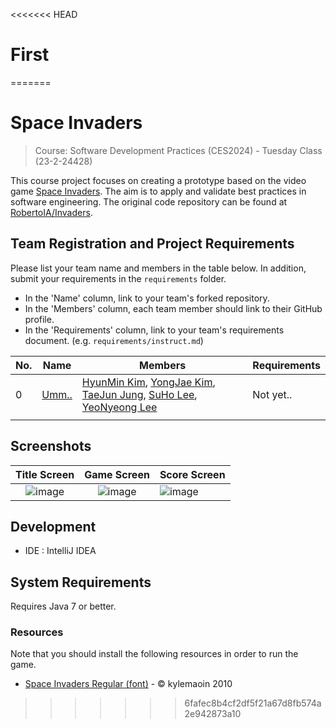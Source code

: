 <<<<<<< HEAD
# First
=======
# Space Invaders

> Course: Software Development Practices (CES2024) - Tuesday Class (23-2-24428)

This course project focuses on creating a prototype based on the video game [Space Invaders](https://en.wikipedia.org/wiki/Space_Invaders). The aim is to apply and validate best practices in software engineering. The original code repository can be found at [RobertoIA/Invaders](https://github.com/RobertoIA/Invaders).

## Team Registration and Project Requirements

Please list your team name and members in the table below. In addition, submit your requirements in the `requirements` folder.

- In the 'Name' column, link to your team's forked repository.
- In the 'Members' column, each team member should link to their GitHub profile.
- In the 'Requirements' column, link to your team's requirements document. (e.g. `requirements/instruct.md`)

| No. | Name                                | Members                                                                                                                                                                              | Requirements      |
|-----|-------------------------------------|--------------------------------------------------------------------------------------------------------------------------------------------------------------------------------------|-------------------|
| 0   | [Umm..](https://github.com/khmrang2/Invaders)| [HyunMin Kim](https://github.com/khmrang2), [YongJae Kim](https://github.com/Songforthesilent), [TaeJun Jung](https://github.com/jtaejune1159), [SuHo Lee](https://github.com/suhoco), [YeoNyeong Lee](https://github.com/LeeYeoNyeong) | Not yet.. |
|     |                                     |                                                                                                                                                                                      |                   |


## Screenshots

Title Screen               |  Game Screen              | Score Screen
:-------------------------:|:-------------------------:|:---------
![image](https://user-images.githubusercontent.com/69495129/136980139-7ad6adab-3f11-4711-b0a6-341080aa3361.png)   |  ![image](https://user-images.githubusercontent.com/69495129/136980236-c5d9ef85-f09a-47a7-b9d9-948f7b624002.png)|![image](https://user-images.githubusercontent.com/69495129/136980681-93dcadaf-08cb-48d8-90c9-68c651a115c9.png)


## Development

- IDE : IntelliJ IDEA

## System Requirements
Requires Java 7 or better.

### Resources

Note that you should install the following resources in order to run the game.


- [Space Invaders Regular (font)](http://www.fonts2u.com/space-invaders-regular.font) - &copy; kylemaoin 2010
>>>>>>> 6fafec8b4cf2df5f21a67d8fb574a2e942873a10
